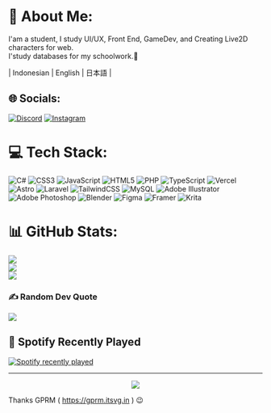 
# 💫 About Me:
I'am a student, I study UI/UX, Front End, GameDev, and Creating Live2D characters for web.<br>
I'study databases for my schoolwork.📔
<br>

<div>
  | Indonesian | English | 日本語 |
</div>


## 🌐 Socials:
[![Discord](https://img.shields.io/badge/Discord-%237289DA.svg?logo=discord&logoColor=white)](https://discord.gg/https://discord.gg/weNn4wjH) [![Instagram](https://img.shields.io/badge/Instagram-%23E4405F.svg?logo=Instagram&logoColor=white)](https://instagram.com/Kylaria.cmo3) 

# 💻 Tech Stack:
![C#](https://img.shields.io/badge/c%23-%23239120.svg?style=flat&logo=csharp&logoColor=white) ![CSS3](https://img.shields.io/badge/css3-%231572B6.svg?style=flat&logo=css3&logoColor=white) ![JavaScript](https://img.shields.io/badge/javascript-%23323330.svg?style=flat&logo=javascript&logoColor=%23F7DF1E) ![HTML5](https://img.shields.io/badge/html5-%23E34F26.svg?style=flat&logo=html5&logoColor=white) ![PHP](https://img.shields.io/badge/php-%23777BB4.svg?style=flat&logo=php&logoColor=white) ![TypeScript](https://img.shields.io/badge/typescript-%23007ACC.svg?style=flat&logo=typescript&logoColor=white) ![Vercel](https://img.shields.io/badge/vercel-%23000000.svg?style=flat&logo=vercel&logoColor=white) ![Astro](https://img.shields.io/badge/astro-%232C2052.svg?style=flat&logo=astro&logoColor=white) ![Laravel](https://img.shields.io/badge/laravel-%23FF2D20.svg?style=flat&logo=laravel&logoColor=white) ![TailwindCSS](https://img.shields.io/badge/tailwindcss-%2338B2AC.svg?style=flat&logo=tailwind-css&logoColor=white) ![MySQL](https://img.shields.io/badge/mysql-4479A1.svg?style=flat&logo=mysql&logoColor=white) ![Adobe Illustrator](https://img.shields.io/badge/adobe%20illustrator-%23FF9A00.svg?style=flat&logo=adobe%20illustrator&logoColor=white) ![Adobe Photoshop](https://img.shields.io/badge/adobe%20photoshop-%2331A8FF.svg?style=flat&logo=adobe%20photoshop&logoColor=white) ![Blender](https://img.shields.io/badge/blender-%23F5792A.svg?style=flat&logo=blender&logoColor=white) ![Figma](https://img.shields.io/badge/figma-%23F24E1E.svg?style=flat&logo=figma&logoColor=white) ![Framer](https://img.shields.io/badge/Framer-black?style=flat&logo=framer&logoColor=blue) ![Krita](https://img.shields.io/badge/Krita-203759?style=flat&logo=krita&logoColor=EEF37B)
<br>
# 📊 GitHub Stats:
![](https://github-readme-stats.vercel.app/api?username=Kylariaaa&theme=midnight-purple&hide_border=false&include_all_commits=false&count_private=false)<br/>
![](https://github-readme-streak-stats.herokuapp.com/?user=Kylariaaa&theme=midnight-purple&hide_border=false)<br/>
![](https://github-readme-stats.vercel.app/api/top-langs/?username=Kylariaaa&theme=midnight-purple&hide_border=false&include_all_commits=false&count_private=false&layout=compact)

### ✍️ Random Dev Quote
![](https://quotes-github-readme.vercel.app/api?type=vetical&theme=dark)

## 🎼 Spotify Recently Played
  <a href="https://open.spotify.com/user/31h2bsqsqcif4es4vvhk4pl7qjay">
    <img src="https://spotify-recently-played-readme.vercel.app/api?user=31h2bsqsqcif4es4vvhk4pl7qjay&count=5&unique=false" alt="Spotify recently played" />
  </a>    

---

<div align="center">
<a href="https://visitcount.itsvg.in">
  <img src="https://visitcount.itsvg.in/api?id=Kylariaaa&label=Views&color=11&icon=5&pretty=true" />
</a>
</div>

Thanks GPRM ( https://gprm.itsvg.in ) 😉
